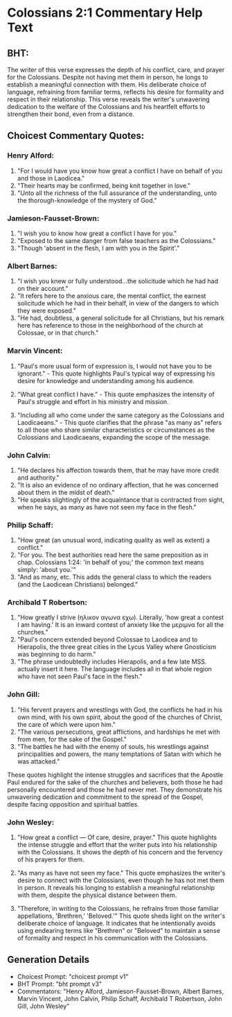 # Colossians 2:1 Commentary Help Text

## BHT:
The writer of this verse expresses the depth of his conflict, care, and prayer for the Colossians. Despite not having met them in person, he longs to establish a meaningful connection with them. His deliberate choice of language, refraining from familiar terms, reflects his desire for formality and respect in their relationship. This verse reveals the writer's unwavering dedication to the welfare of the Colossians and his heartfelt efforts to strengthen their bond, even from a distance.

## Choicest Commentary Quotes:
### Henry Alford:
1. "For I would have you know how great a conflict I have on behalf of you and those in Laodicea." 
2. "Their hearts may be confirmed, being knit together in love." 
3. "Unto all the richness of the full assurance of the understanding, unto the thorough-knowledge of the mystery of God."

### Jamieson-Fausset-Brown:
1. "I wish you to know how great a conflict I have for you." 
2. "Exposed to the same danger from false teachers as the Colossians." 
3. "Though 'absent in the flesh, I am with you in the Spirit'."

### Albert Barnes:
1. "I wish you knew or fully understood...the solicitude which he had had on their account." 
2. "It refers here to the anxious care, the mental conflict, the earnest solicitude which he had in their behalf, in view of the dangers to which they were exposed."
3. "He had, doubtless, a general solicitude for all Christians, but his remark here has reference to those in the neighborhood of the church at Colossae, or in that church."

### Marvin Vincent:
1. "Paul's more usual form of expression is, I would not have you to be ignorant." - This quote highlights Paul's typical way of expressing his desire for knowledge and understanding among his audience.

2. "What great conflict I have." - This quote emphasizes the intensity of Paul's struggle and effort in his ministry and mission.

3. "Including all who come under the same category as the Colossians and Laodicaeans." - This quote clarifies that the phrase "as many as" refers to all those who share similar characteristics or circumstances as the Colossians and Laodicaeans, expanding the scope of the message.

### John Calvin:
1. "He declares his affection towards them, that he may have more credit and authority."
2. "It is also an evidence of no ordinary affection, that he was concerned about them in the midst of death."
3. "He speaks slightingly of the acquaintance that is contracted from sight, when he says, as many as have not seen my face in the flesh."

### Philip Schaff:
1. "How great (an unusual word, indicating quality as well as extent) a conflict." 
2. "For you. The best authorities read here the same preposition as in chap. Colossians 1:24: 'in behalf of you;' the common text means simply: 'about you.'"
3. "And as many, etc. This adds the general class to which the readers (and the Laodicean Christians) belonged."

### Archibald T Robertson:
1. "How greatly I strive (ηλικον αγωνα εχω). Literally, 'how great a contest I am having.' It is an inward contest of anxiety like the μεριμνα for all the churches." 
2. "Paul's concern extended beyond Colossae to Laodicea and to Hierapolis, the three great cities in the Lycus Valley where Gnosticism was beginning to do harm." 
3. "The phrase undoubtedly includes Hierapolis, and a few late MSS. actually insert it here. The language includes all in that whole region who have not seen Paul's face in the flesh."

### John Gill:
1. "His fervent prayers and wrestlings with God, the conflicts he had in his own mind, with his own spirit, about the good of the churches of Christ, the care of which were upon him."
2. "The various persecutions, great afflictions, and hardships he met with from men, for the sake of the Gospel."
3. "The battles he had with the enemy of souls, his wrestlings against principalities and powers, the many temptations of Satan with which he was attacked."

These quotes highlight the intense struggles and sacrifices that the Apostle Paul endured for the sake of the churches and believers, both those he had personally encountered and those he had never met. They demonstrate his unwavering dedication and commitment to the spread of the Gospel, despite facing opposition and spiritual battles.

### John Wesley:
1. "How great a conflict — Of care, desire, prayer." This quote highlights the intense struggle and effort that the writer puts into his relationship with the Colossians. It shows the depth of his concern and the fervency of his prayers for them.

2. "As many as have not seen my face." This quote emphasizes the writer's desire to connect with the Colossians, even though he has not met them in person. It reveals his longing to establish a meaningful relationship with them, despite the physical distance between them.

3. "Therefore, in writing to the Colossians, he refrains from those familiar appellations, 'Brethren,' 'Beloved.'" This quote sheds light on the writer's deliberate choice of language. It indicates that he intentionally avoids using endearing terms like "Brethren" or "Beloved" to maintain a sense of formality and respect in his communication with the Colossians.


## Generation Details
- Choicest Prompt: "choicest prompt v1"
- BHT Prompt: "bht prompt v3"
- Commentators: "Henry Alford, Jamieson-Fausset-Brown, Albert Barnes, Marvin Vincent, John Calvin, Philip Schaff, Archibald T Robertson, John Gill, John Wesley"
